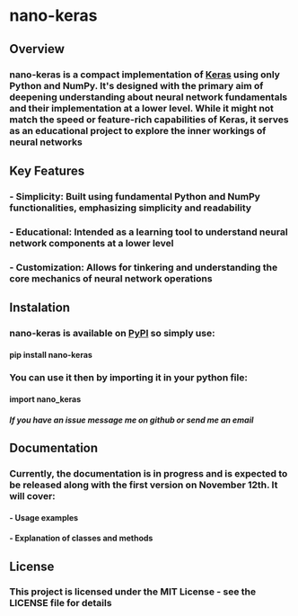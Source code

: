 # nano-keras

## Overview

### **nano-keras** is a compact implementation of [Keras](https://keras.io/) using only Python and NumPy. It's designed with the primary aim of deepening understanding about neural network fundamentals and their implementation at a lower level. While it might not match the speed or feature-rich capabilities of Keras, it serves as an educational project to explore the inner workings of neural networks

## Key Features

### - Simplicity: Built using fundamental Python and NumPy functionalities, emphasizing simplicity and readability

### - Educational: Intended as a learning tool to understand neural network components at a lower level

### - Customization: Allows for tinkering and understanding the core mechanics of neural network operations

## Instalation

### **nano-keras** is available on [PyPI](https://pypi.org/project/nano-keras/) so simply use:

#### pip install nano-keras

### You can use it then by importing it in your python file:

#### import nano_keras

##### If you have an issue message me on github or send me an email

## Documentation

### Currently, the documentation is in progress and is expected to be released along with the first version on November 12th. It will cover:

#### - Usage examples

#### - Explanation of classes and methods

## License

### This project is licensed under the MIT License - see the LICENSE file for details
